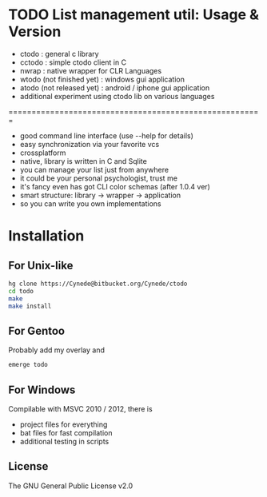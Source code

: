 TODO List management util: Usage & Version
=======================================================

 - ctodo : general c library
 - cctodo : simple ctodo client in C
 - nwrap : native wrapper for CLR Languages
 - wtodo (not finished yet) : windows gui application
 - atodo (not released yet) : android / iphone gui application
 - additional experiment using ctodo lib on various languages

 =======================================================
 
 - good command line interface (use --help for details)
 - easy synchronization via your favorite vcs
 - crossplatform
 - native, library is written in C and Sqlite
 - you can manage your list just from anywhere
 - it could be your personal psychologist, trust me
 - it's fancy even has got CLI color schemas (after 1.0.4 ver)
 - smart structure: library -> wrapper -> application
 - so you can write you own implementations

Installation
=======================================================

For Unix-like
---------
```bash
hg clone https://Cynede@bitbucket.org/Cynede/ctodo
cd todo
make
make install
```

For Gentoo
----------
Probably add my overlay and
```bash
emerge todo
```

For Windows
----------
Compilable with MSVC 2010 / 2012, there is 

 - project files for everything 
 - bat files for fast compilation
 - additional testing in scripts

License
-------
The GNU General Public License v2.0
